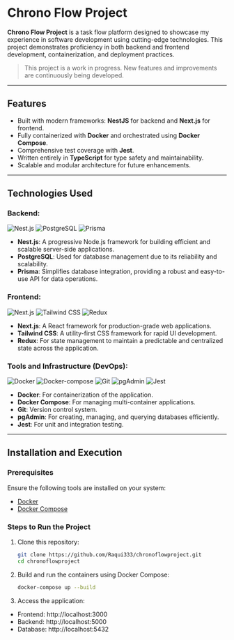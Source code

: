 # Chrono Flow Project

**Chrono Flow Project** is a task flow platform designed to showcase my experience in software development using cutting-edge technologies. This project demonstrates proficiency in both backend and frontend development, containerization, and deployment practices.

> This project is a work in progress. New features and improvements are continuously being developed.

---

## Features

- Built with modern frameworks: **NestJS** for backend and **Next.js** for frontend.
- Fully containerized with **Docker** and orchestrated using **Docker Compose**.
- Comprehensive test coverage with **Jest**.
- Written entirely in **TypeScript** for type safety and maintainability.
- Scalable and modular architecture for future enhancements.

---

## Technologies Used

### Backend:
![Nest.js](https://img.shields.io/badge/NestJS-E0234E?style=flat&logo=nestjs&logoColor=white)
![PostgreSQL](https://img.shields.io/badge/PostgreSQL-336791?style=flat&logo=postgresql&logoColor=white)
![Prisma](https://img.shields.io/badge/Prisma-%232D3748?style=flat&logo=prisma)

- **Nest.js**: A progressive Node.js framework for building efficient and scalable server-side applications.
- **PostgreSQL**: Used for database management due to its reliability and scalability.
- **Prisma**: Simplifies database integration, providing a robust and easy-to-use API for data operations.

### Frontend:
![Next.js](https://img.shields.io/badge/Next.js-545454?style=flat&logo=next.js&logoColor=white)
![Tailwind CSS](https://img.shields.io/badge/Tailwind%20CSS-38B2AC?style=flat&logo=tailwind-css&logoColor=white)
![Redux](https://img.shields.io/badge/Redux-764ABC?style=flat&logo=redux&logoColor=white)

- **Next.js**: A React framework for production-grade web applications.
- **Tailwind CSS**: A utility-first CSS framework for rapid UI development.
- **Redux**: For state management to maintain a predictable and centralized state across the application.
  
### Tools and Infrastructure (DevOps):
![Docker](https://img.shields.io/badge/Docker-2496ED?style=flat&logo=docker&logoColor=white)
![Docker-compose](https://img.shields.io/badge/Docker%20Compose-2496ED?style=flat&logo=docker&logoColor=white)
![Git](https://img.shields.io/badge/Git-F05032?style=flat&logo=git&logoColor=white)
![pgAdmin](https://img.shields.io/badge/pgAdmin-336791?style=flat&logo=postgresql&logoColor=white)
![Jest](https://img.shields.io/badge/Jest-C21325?style=flat&logo=jest&logoColor=white)
    
- **Docker**: For containerization of the application.
- **Docker Compose**: For managing multi-container applications.
- **Git**: Version control system.
- **pgAdmin**: For creating, managing, and querying databases efficiently.
- **Jest**: For unit and integration testing.

---

## Installation and Execution

### Prerequisites

Ensure the following tools are installed on your system:
- [Docker](https://www.docker.com/)
- [Docker Compose](https://docs.docker.com/compose/)

### Steps to Run the Project

1. Clone this repository:
   ```bash
   git clone https://github.com/Raqui333/chronoflowproject.git
   cd chronoflowproject
   ```
2. Build and run the containers using Docker Compose:
   ```bash
   docker-compose up --build
   ```
3. Access the application:
- Frontend: http://localhost:3000
- Backend: http://localhost:5000
- Database: http://localhost:5432